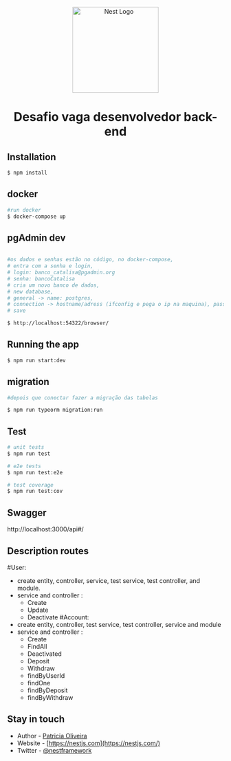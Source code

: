<p align="center">
  <a href="https://www.catalisa.io/" target="blank"><img src="https://static.wixstatic.com/media/18218e_bb86cda9c93a447395a183ce7ed10290~mv2.png/v1/fill/w_319,h_77,al_c,q_85,usm_0.66_1.00_0.01,enc_auto/logo_catalisa_baixa.png" width="200" alt="Nest Logo" /></a>
</p>

<h1 align="center">Desafio vaga desenvolvedor back-end</h1>

## Installation

```bash
$ npm install
```
## docker

```bash
#run docker
$ docker-compose up
```

## pgAdmin dev

```bash

#os dados e senhas estão no código, no docker-compose, 
# entra com a senha e login, 
# login: banco_catalisa@pgadmin.org
# senha: bancoCatalisa
# cria um novo banco de dados,
# new database,
# general -> name: postgres,
# connection -> hostname/adress (ifconfig e pega o ip na maquina), password: root, 
# save

$ http://localhost:54322/browser/

```

## Running the app

```bash
$ npm run start:dev
```

## migration

```bash
#depois que conectar fazer a migração das tabelas

$ npm run typeorm migration:run

```
## Test

```bash
# unit tests
$ npm run test

# e2e tests
$ npm run test:e2e

# test coverage
$ npm run test:cov
```
## Swagger
  http://localhost:3000/api#/

## Description routes
  #User: 
  - create entity, controller, service, test service, test controller, and module.
  - service and controller : 
    * Create
    * Update
    * Deactivate
  #Account:
  - create entity, controller, test service, test controller, service and module
  - service and controller : 
    * Create
    * FindAll
    * Deactivated
    * Deposit
    * Withdraw
    * findByUserId
    * findOne
    * findByDeposit
    * findByWithdraw

## Stay in touch

- Author - [Patricia Oliveira](https://www.linkedin.com/in/patricia-silva-oliveira-/)
- Website - [https://nestjs.com](https://nestjs.com/)
- Twitter - [@nestframework](https://twitter.com/nestframework)

